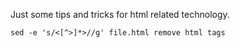 Just some tips and tricks for html related technology.

```
sed -e 's/<[^>]*>//g' file.html remove html tags
```
